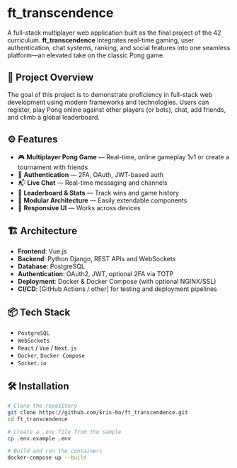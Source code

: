 # ft_transcendence

A full-stack multiplayer web application built as the final project of the 42 curriculum. **ft_transcendence** integrates real-time gaming, user authentication, chat systems, ranking, and social features into one seamless platform—an elevated take on the classic Pong game.

## 🧠 Project Overview

The goal of this project is to demonstrate proficiency in full-stack web development using modern frameworks and technologies. Users can register, play Pong online against other players (or bots), chat, add friends, and climb a global leaderboard.

## ⚙️ Features

- 🎮 **Multiplayer Pong Game** — Real-time, online gameplay 1v1 or create a tournament with friends  
- 👤 **Authentication** — 2FA, OAuth, JWT-based auth  
- 📬 **Live Chat** — Real-time messaging and channels  
- 🏅 **Leaderboard & Stats** — Track wins and game history
- 🧱 **Modular Architecture** — Easily extendable components  
- 📱 **Responsive UI** — Works across devices  

## 🏗️ Architecture

- **Frontend**: Vue.js 
- **Backend**: Python Django, REST APIs and WebSockets  
- **Database**: PostgreSQL  
- **Authentication**: OAuth2, JWT, optional 2FA via TOTP  
- **Deployment**: Docker & Docker Compose (with optional NGINX/SSL)  
- **CI/CD**: [GitHub Actions / other] for testing and deployment pipelines  

## 📦 Tech Stack

- `PostgreSQL`  
- `WebSockets`  
- `React` / `Vue` / `Next.js`  
- `Docker`, `Docker Compose`  
- `Socket.io`  

## 🛠️ Installation

```bash
# Clone the repository
git clone https://github.com/kris-bo/ft_transcendence.git
cd ft_transcendence

# Create a .env file from the sample
cp .env.example .env

# Build and run the containers
docker-compose up --build
